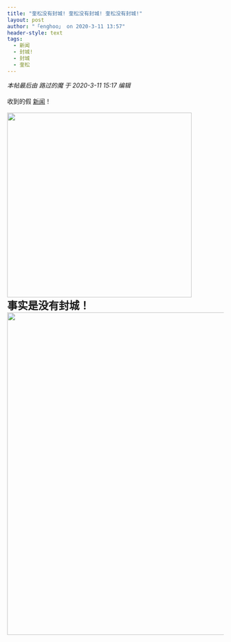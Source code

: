 ```yaml
---
title: "奎松没有封城! 奎松没有封城! 奎松没有封城!"
layout: post
author: "「enghoo」 on 2020-3-11 13:57"
header-style: text
tags:
  - 新闻
  - 封城!
  - 封城
  - 奎松
---
```


<head></head>
<body>
 <i class="pstatus"> 本帖最后由 路过的魔 于 2020-3-11 15:17 编辑 </i>
 <br> 
 <br> 收到的假
 <a href="https://bbs.boniu123.cc/forum-279-1.html" target="_blank" class="relatedlink">新闻</a>！
 <br> 
 <br> 
 <ignore_js_op> 
  <img aid="1340865" src="https://bbs.boniu123.cc/data/attachment/forum/202003/11/151747hq99qmn3luqcux9r.jpg" zoomfile="data/attachment/forum/202003/11/151747hq99qmn3luqcux9r.jpg" file="data/attachment/forum/202003/11/151747hq99qmn3luqcux9r.jpg" width="429" inpost="1"> 
  <div class="tip tip_4 aimg_tip" id="aimg_1340865_menu" style="position: absolute; display: none" disautofocus="true"> 
   <div class="xs0"> 
    <p><strong>3-11-2020 1-41-16 PM.jpg</strong> <em class="xg1">(39.71 KB, 下载次数: 0)</em></p> 
    <p> <a href="forum.php?mod=attachment&amp;aid=MTM0MDg2NXw2ZDUzYjg0M3wxNTgzOTExODg3fDB8NTc3OTU1&amp;nothumb=yes" target="_blank">下载附件</a> &nbsp;<a href="javascript:;" onclick="showWindow(this.id, this.getAttribute('url'), 'get', 0);" id="savephoto_1340865" url="home.php?mod=spacecp&amp;ac=album&amp;op=saveforumphoto&amp;aid=1340865&amp;handlekey=savephoto_1340865">保存到相册</a> </p> 
    <p class="xg1 y"><span title="2020-3-11 15:17">13&nbsp;分钟前</span> 上传</p> 
   </div> 
   <div class="tip_horn"></div> 
  </div> 
 </ignore_js_op> 
 <br> 
 <strong><font size="5">事实是没有封城！</font></strong>
 <br> 
 <ignore_js_op> 
  <img aid="1340841" src="https://bbs.boniu123.cc/data/attachment/forum/202003/11/134155ytjz2j3njat2zndd.jpg" zoomfile="data/attachment/forum/202003/11/134155ytjz2j3njat2zndd.jpg" file="data/attachment/forum/202003/11/134155ytjz2j3njat2zndd.jpg" width="749" inpost="1"> 
  <div class="tip tip_4 aimg_tip" id="aimg_1340841_menu" style="position: absolute; display: none" disautofocus="true"> 
   <div class="xs0"> 
    <p><strong>3-11-2020 1-30-38 PM.jpg</strong> <em class="xg1">(64.64 KB, 下载次数: 0)</em></p> 
    <p> <a href="forum.php?mod=attachment&amp;aid=MTM0MDg0MXw4MjVmOTAzZXwxNTgzOTExODg3fDB8NTc3OTU1&amp;nothumb=yes" target="_blank">下载附件</a> &nbsp;<a href="javascript:;" onclick="showWindow(this.id, this.getAttribute('url'), 'get', 0);" id="savephoto_1340841" url="home.php?mod=spacecp&amp;ac=album&amp;op=saveforumphoto&amp;aid=1340841&amp;handlekey=savephoto_1340841">保存到相册</a> </p> 
    <p class="xg1 y"><span title="2020-3-11 13:41">1&nbsp;小时前</span> 上传</p> 
   </div> 
   <div class="tip_horn"></div> 
  </div> 
 </ignore_js_op> 
 <br> 
 <br> 
 <br>
</body>


